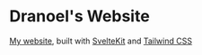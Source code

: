 # Dranoel's Website
[My website](https://dranoel.net), built with [SvelteKit](https://kit.svelte.dev/) and [Tailwind CSS](https://tailwindcss.com/)
